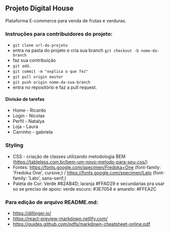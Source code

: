 ﻿## Projeto Digital House 

Plataforma E-commerce para venda de frutas e verduras. 

### Instruções para contribuidores do projeto:

* `git clone url-do-projeto`
* entra na pasta do projeto e cria sua branch `git checkout -b nome-da-branch`
* faz sua contribuição
* `git add.`
* `git commit -m "explica o que fez"`
* `git pull origin master`
* `git push origin nome-da-sua-branch`
* entra no repositório e faz a pull request. 

#### Divisão de tarefas

* Home - Ricardo
* Login - Nicolas
* Perfil - Natalya 
* Loja - Laura 
* Carrinho - gabriela

### Styling 

* CSS  - criação de classes utilizando metodologia BEM (https://tableless.com.br/bem-um-novo-metodo-para-seu-css/)
* Fontes: https://fonts.google.com/specimen/Fredoka+One (font-family: 'Fredoka One', cursive;) / https://fonts.google.com/specimen/Lato (font-family: 'Lato', sans-serif;)
* Paleta de Cor: Verde #82AB4D; laranja #FFAD29
e secundarias pra usar so se preciso de apoio: verde escuro: #3E7054 e amarelo: #FFEA2C


### Para edição de arquivo README.md:

* https://dillinger.io/ 
* https://react-preview-markdown.netlify.com/
* https://guides.github.com/pdfs/markdown-cheatsheet-online.pdf


